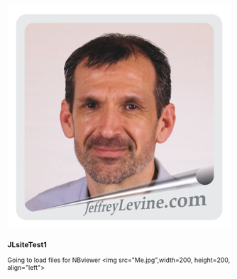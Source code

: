 ![Jupyter notebook example](Me.jpg)
### JLsiteTest1
Going to load files for NBviewer
<img src="Me.jpg",width=200, height=200, align="left">
